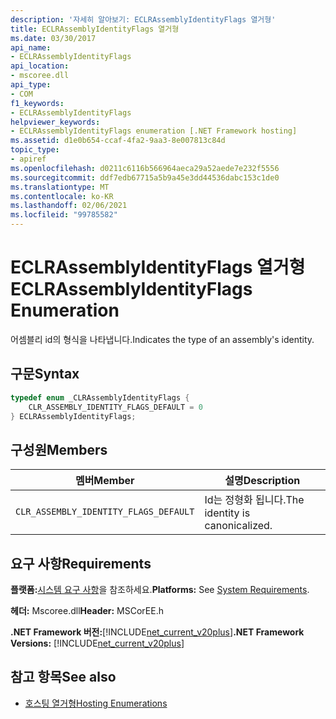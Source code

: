 ```yaml
---
description: '자세히 알아보기: ECLRAssemblyIdentityFlags 열거형'
title: ECLRAssemblyIdentityFlags 열거형
ms.date: 03/30/2017
api_name:
- ECLRAssemblyIdentityFlags
api_location:
- mscoree.dll
api_type:
- COM
f1_keywords:
- ECLRAssemblyIdentityFlags
helpviewer_keywords:
- ECLRAssemblyIdentityFlags enumeration [.NET Framework hosting]
ms.assetid: d1e0b654-ccaf-4fa2-9aa3-8e007813c84d
topic_type:
- apiref
ms.openlocfilehash: d0211c6116b566964aeca29a52aede7e232f5556
ms.sourcegitcommit: ddf7edb67715a5b9a45e3dd44536dabc153c1de0
ms.translationtype: MT
ms.contentlocale: ko-KR
ms.lasthandoff: 02/06/2021
ms.locfileid: "99785582"
---
```

# <a name="eclrassemblyidentityflags-enumeration"></a><span data-ttu-id="3f008-103">ECLRAssemblyIdentityFlags 열거형</span><span class="sxs-lookup"><span data-stu-id="3f008-103">ECLRAssemblyIdentityFlags Enumeration</span></span>

<span data-ttu-id="3f008-104">어셈블리 id의 형식을 나타냅니다.</span><span class="sxs-lookup"><span data-stu-id="3f008-104">Indicates the type of an assembly's identity.</span></span>  
  
## <a name="syntax"></a><span data-ttu-id="3f008-105">구문</span><span class="sxs-lookup"><span data-stu-id="3f008-105">Syntax</span></span>  
  
```cpp  
typedef enum _CLRAssemblyIdentityFlags {  
    CLR_ASSEMBLY_IDENTITY_FLAGS_DEFAULT = 0  
} ECLRAssemblyIdentityFlags;  
```  
  
## <a name="members"></a><span data-ttu-id="3f008-106">구성원</span><span class="sxs-lookup"><span data-stu-id="3f008-106">Members</span></span>  
  
|<span data-ttu-id="3f008-107">멤버</span><span class="sxs-lookup"><span data-stu-id="3f008-107">Member</span></span>|<span data-ttu-id="3f008-108">설명</span><span class="sxs-lookup"><span data-stu-id="3f008-108">Description</span></span>|  
|------------|-----------------|  
|`CLR_ASSEMBLY_IDENTITY_FLAGS_DEFAULT`|<span data-ttu-id="3f008-109">Id는 정형화 됩니다.</span><span class="sxs-lookup"><span data-stu-id="3f008-109">The identity is canonicalized.</span></span>|  
  
## <a name="requirements"></a><span data-ttu-id="3f008-110">요구 사항</span><span class="sxs-lookup"><span data-stu-id="3f008-110">Requirements</span></span>  

 <span data-ttu-id="3f008-111">**플랫폼:**[시스템 요구 사항](../../get-started/system-requirements.md)을 참조하세요.</span><span class="sxs-lookup"><span data-stu-id="3f008-111">**Platforms:** See [System Requirements](../../get-started/system-requirements.md).</span></span>  
  
 <span data-ttu-id="3f008-112">**헤더:** Mscoree.dll</span><span class="sxs-lookup"><span data-stu-id="3f008-112">**Header:** MSCorEE.h</span></span>  
  
 <span data-ttu-id="3f008-113">**.NET Framework 버전:**[!INCLUDE[net_current_v20plus](../../../../includes/net-current-v20plus-md.md)]</span><span class="sxs-lookup"><span data-stu-id="3f008-113">**.NET Framework Versions:** [!INCLUDE[net_current_v20plus](../../../../includes/net-current-v20plus-md.md)]</span></span>  
  
## <a name="see-also"></a><span data-ttu-id="3f008-114">참고 항목</span><span class="sxs-lookup"><span data-stu-id="3f008-114">See also</span></span>

- [<span data-ttu-id="3f008-115">호스팅 열거형</span><span class="sxs-lookup"><span data-stu-id="3f008-115">Hosting Enumerations</span></span>](hosting-enumerations.md)
